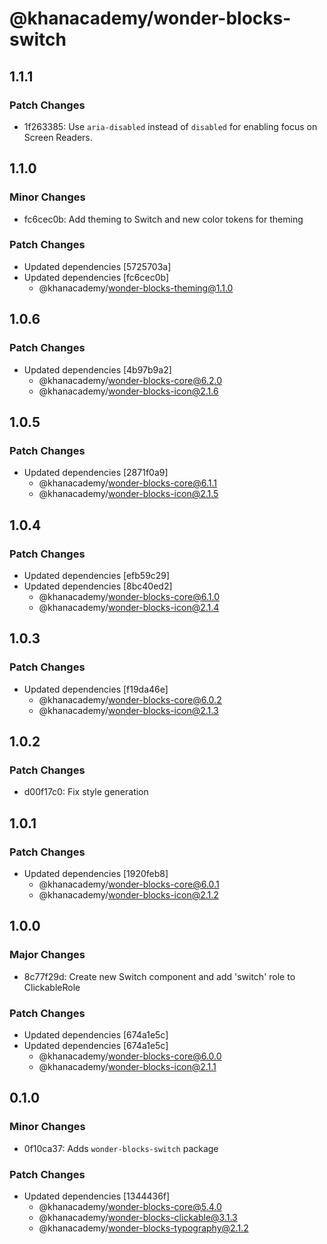 # @khanacademy/wonder-blocks-switch

## 1.1.1

### Patch Changes

-   1f263385: Use `aria-disabled` instead of `disabled` for enabling focus on Screen Readers.

## 1.1.0

### Minor Changes

-   fc6cec0b: Add theming to Switch and new color tokens for theming

### Patch Changes

-   Updated dependencies [5725703a]
-   Updated dependencies [fc6cec0b]
    -   @khanacademy/wonder-blocks-theming@1.1.0

## 1.0.6

### Patch Changes

-   Updated dependencies [4b97b9a2]
    -   @khanacademy/wonder-blocks-core@6.2.0
    -   @khanacademy/wonder-blocks-icon@2.1.6

## 1.0.5

### Patch Changes

-   Updated dependencies [2871f0a9]
    -   @khanacademy/wonder-blocks-core@6.1.1
    -   @khanacademy/wonder-blocks-icon@2.1.5

## 1.0.4

### Patch Changes

-   Updated dependencies [efb59c29]
-   Updated dependencies [8bc40ed2]
    -   @khanacademy/wonder-blocks-core@6.1.0
    -   @khanacademy/wonder-blocks-icon@2.1.4

## 1.0.3

### Patch Changes

-   Updated dependencies [f19da46e]
    -   @khanacademy/wonder-blocks-core@6.0.2
    -   @khanacademy/wonder-blocks-icon@2.1.3

## 1.0.2

### Patch Changes

-   d00f17c0: Fix style generation

## 1.0.1

### Patch Changes

-   Updated dependencies [1920feb8]
    -   @khanacademy/wonder-blocks-core@6.0.1
    -   @khanacademy/wonder-blocks-icon@2.1.2

## 1.0.0

### Major Changes

-   8c77f29d: Create new Switch component and add 'switch' role to ClickableRole

### Patch Changes

-   Updated dependencies [674a1e5c]
-   Updated dependencies [674a1e5c]
    -   @khanacademy/wonder-blocks-core@6.0.0
    -   @khanacademy/wonder-blocks-icon@2.1.1

## 0.1.0

### Minor Changes

-   0f10ca37: Adds `wonder-blocks-switch` package

### Patch Changes

-   Updated dependencies [1344436f]
    -   @khanacademy/wonder-blocks-core@5.4.0
    -   @khanacademy/wonder-blocks-clickable@3.1.3
    -   @khanacademy/wonder-blocks-typography@2.1.2
